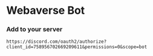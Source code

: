 # Webaverse Bot

### Add to your server

```
https://discord.com/oauth2/authorize?client_id=758956702669209611&permissions=0&scope=bot
```
